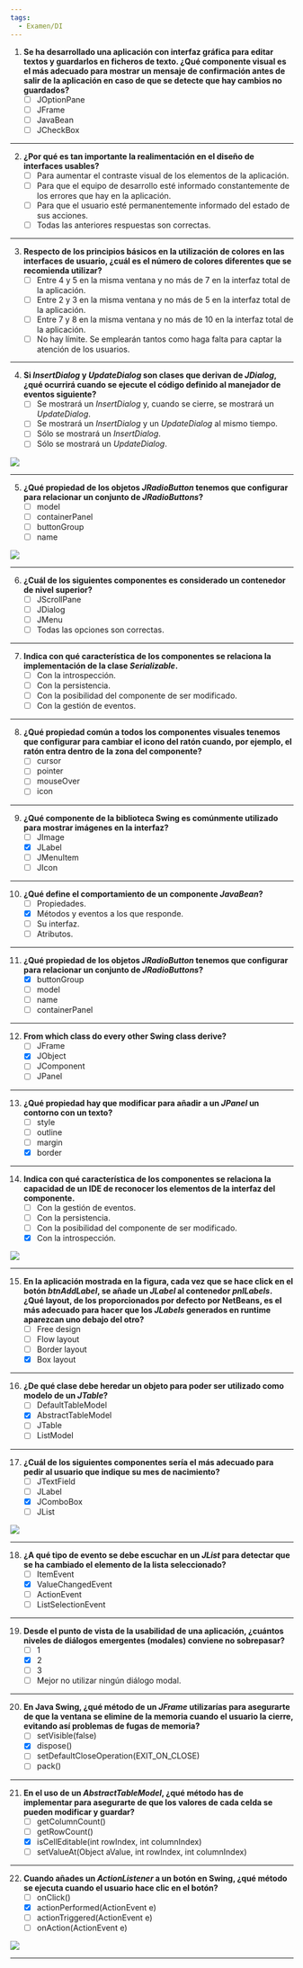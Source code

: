 ```yaml
---
tags:
  - Examen/DI
---
```

1. **Se ha desarrollado una aplicación con interfaz gráfica para editar textos y guardarlos en ficheros de texto. ¿Qué componente visual es el más adecuado para mostrar un mensaje de confirmación antes de salir de la aplicación en caso de que se detecte que hay cambios no guardados?**  
   - [ ] JOptionPane
   - [ ] JFrame  
   - [ ] JavaBean  
   - [ ] JCheckBox
---
2. **¿Por qué es tan importante la realimentación en el diseño de interfaces usables?**  
   - [ ] Para aumentar el contraste visual de los elementos de la aplicación.  
   - [ ] Para que el equipo de desarrollo esté informado constantemente de los errores que hay en la aplicación.  
   - [ ] Para que el usuario esté permanentemente informado del estado de sus acciones.  
   - [ ] Todas las anteriores respuestas son correctas.  
---
3. **Respecto de los principios básicos en la utilización de colores en las interfaces de usuario, ¿cuál es el número de colores diferentes que se recomienda utilizar?**  
   - [ ] Entre 4 y 5 en la misma ventana y no más de 7 en la interfaz total de la aplicación.  
   - [ ] Entre 2 y 3 en la misma ventana y no más de 5 en la interfaz total de la aplicación.  
   - [ ] Entre 7 y 8 en la misma ventana y no más de 10 en la interfaz total de la aplicación.  
   - [ ] No hay límite. Se emplearán tantos como haga falta para captar la atención de los usuarios.  
---
4. **Si _InsertDialog_ y _UpdateDialog_ son clases que derivan de _JDialog_, ¿qué ocurrirá cuando se ejecute el código definido al manejador de eventos siguiente?**  
   - [ ] Se mostrará un _InsertDialog_ y, cuando se cierre, se mostrará un _UpdateDialog_.  
   - [ ] Se mostrará un _InsertDialog_ y un _UpdateDialog_ al mismo tiempo.  
   - [ ] Sólo se mostrará un _InsertDialog_.  
   - [ ] Sólo se mostrará un _UpdateDialog_.  
   
![](https://lh7-rt.googleusercontent.com/docsz/AD_4nXe1aJaye0VhIofk4gBWERlB1I6L5rsomvMOkdEGYRChFiQYMhr7LLxtvsSBiuWneMFpVRboO4bX4irmVCZvk-kzIOMMnT4ElKC5C9xhAt1G0TUgV7ahZvYCsEghLCJyBmczLBF6cw?key=cho-CvbAJAuIuyrVHFd1avmx)

---
5. **¿Qué propiedad de los objetos _JRadioButton_ tenemos que configurar para relacionar un conjunto de _JRadioButtons_?**  
   - [ ] model  
   - [ ] containerPanel  
   - [ ] buttonGroup  
   - [ ] name  

![](https://lh7-rt.googleusercontent.com/docsz/AD_4nXdIEMOUcECIDxTx7oiSuwpdIHCt5gFcxhgMeRkH-PzQvfDkLL1gAJ84clOwRVNS1-WLlxzxnnUoREH8OzqlwEh2ppp9l7YAKoCy4NULJMTe-ShNk4eMpcxXPoWOJWIbOplYzKFv?key=cho-CvbAJAuIuyrVHFd1avmx)

---
6. **¿Cuál de los siguientes componentes es considerado un contenedor de nivel superior?**  
   - [ ] JScrollPane  
   - [ ] JDialog  
   - [ ] JMenu  
   - [ ] Todas las opciones son correctas.  
---
7. **Indica con qué característica de los componentes se relaciona la implementación de la clase _Serializable_.**  
   - [ ] Con la introspección.  
   - [ ] Con la persistencia.  
   - [ ] Con la posibilidad del componente de ser modificado.  
   - [ ] Con la gestión de eventos.  
---
8. **¿Qué propiedad común a todos los componentes visuales tenemos que configurar para cambiar el icono del ratón cuando, por ejemplo, el ratón entra dentro de la zona del componente?**  
   - [ ] cursor  
   - [ ] pointer  
   - [ ] mouseOver  
   - [ ] icon  
---
9. **¿Qué componente de la biblioteca Swing es comúnmente utilizado para mostrar imágenes en la interfaz?**  
   - [ ] JImage  
   - [x] JLabel  
   - [ ] JMenuItem  
   - [ ] JIcon  
---
10. **¿Qué define el comportamiento de un componente _JavaBean_?**  
    - [ ] Propiedades.  
    - [x] Métodos y eventos a los que responde.  
    - [ ] Su interfaz.  
    - [ ] Atributos.  
---
11. **¿Qué propiedad de los objetos _JRadioButton_ tenemos que configurar para relacionar un conjunto de _JRadioButtons_?**  
    - [x] buttonGroup  
    - [ ] model  
    - [ ] name  
    - [ ] containerPanel  
---
12. **From which class do every other Swing class derive?**  
    - [ ] JFrame  
    - [x] JObject  
    - [ ] JComponent  
    - [ ] JPanel  
---
13. **¿Qué propiedad hay que modificar para añadir a un _JPanel_ un contorno con un texto?**  
    - [ ] style  
    - [ ] outline  
    - [ ] margin  
    - [x] border  
---
14. **Indica con qué característica de los componentes se relaciona la capacidad de un IDE de reconocer los elementos de la interfaz del componente.**  
    - [ ] Con la gestión de eventos.  
    - [ ] Con la persistencia.  
    - [ ] Con la posibilidad del componente de ser modificado.  
    - [x] Con la introspección.  

**![](https://lh7-rt.googleusercontent.com/docsz/AD_4nXdpzXAYysym78JcJk77juoZ_9hjQkCw2FaABD-wbLWIVPriOkfpKIYTeFLEdJ5GRwRglG2hFVS0g588_Wlb6LtrdVOO1XTNi12J9Lqo80-ujj3gPjE9YOrQNV4siAc3BvEOrhC2lQ?key=cho-CvbAJAuIuyrVHFd1avmx)**

---
15. **En la aplicación mostrada en la figura, cada vez que se hace click en el botón _btnAddLabel_, se añade un _JLabel_ al contenedor _pnlLabels_. ¿Qué layout, de los proporcionados por defecto por NetBeans, es el más adecuado para hacer que los _JLabels_ generados en runtime aparezcan uno debajo del otro?**  
    - [ ] Free design  
    - [ ] Flow layout  
    - [ ] Border layout  
    - [x] Box layout  
---
16. **¿De qué clase debe heredar un objeto para poder ser utilizado como modelo de un _JTable_?**  
    - [ ] DefaultTableModel  
    - [x] AbstractTableModel  
    - [ ] JTable  
    - [ ] ListModel  
---
17. **¿Cuál de los siguientes componentes sería el más adecuado para pedir al usuario que indique su mes de nacimiento?**  
    - [ ] JTextField  
    - [ ] JLabel  
    - [x] JComboBox  
    - [ ] JList 

![](https://lh7-rt.googleusercontent.com/docsz/AD_4nXcaIAyL040AkviDZP_PUkCn6Nw-26HNCu26GXVfWtU56qOIJudN2s8YOr-7RePUC36EivXPal24btnfDo6aDZtMqWzpGXLmlVH5gWI048WNfeStcpeUjlm9LNyRSMDUlhaRyFX9qg?key=cho-CvbAJAuIuyrVHFd1avmx)

---
18. **¿A qué tipo de evento se debe escuchar en un _JList_ para detectar que se ha cambiado el elemento de la lista seleccionado?**  
    - [ ] ItemEvent  
    - [x] ValueChangedEvent  
    - [ ] ActionEvent  
    - [ ] ListSelectionEvent  
---
19. **Desde el punto de vista de la usabilidad de una aplicación, ¿cuántos niveles de diálogos emergentes (modales) conviene no sobrepasar?**  
    - [ ] 1  
    - [x] 2  
    - [ ] 3  
    - [ ] Mejor no utilizar ningún diálogo modal.  
---
20. **En Java Swing, ¿qué método de un _JFrame_ utilizarías para asegurarte de que la ventana se elimine de la memoria cuando el usuario la cierre, evitando así problemas de fugas de memoria?**  
    - [ ] setVisible(false)  
    - [x] dispose()  
    - [ ] setDefaultCloseOperation(EXIT_ON_CLOSE)  
    - [ ] pack()  
---
21. **En el uso de un _AbstractTableModel_, ¿qué método has de implementar para asegurarte de que los valores de cada celda se pueden modificar y guardar?**  
    - [ ] getColumnCount()  
    - [ ] getRowCount()  
    - [x] isCellEditable(int rowIndex, int columnIndex)  
    - [ ] setValueAt(Object aValue, int rowIndex, int columnIndex)  
---
22. **Cuando añades un _ActionListener_ a un botón en Swing, ¿qué método se ejecuta cuando el usuario hace clic en el botón?**  
    - [ ] onClick()  
    - [x] actionPerformed(ActionEvent e)  
    - [ ] actionTriggered(ActionEvent e)  
    - [ ] onAction(ActionEvent e)  

**![](https://lh7-rt.googleusercontent.com/docsz/AD_4nXd41yBBzsNgE5DWVvTYNDV5t-g86xRWY1xHAyyWu0B_3lSp1p4sutnHXqtVq3eYsCRh83DtMqmqmu2xWqiXxxsmlgGf5ksRVF6Nd3uFKaBlrv37SV_IyxcLP33_ukRJt0lmBUuxeg?key=cho-CvbAJAuIuyrVHFd1avmx)**

---


